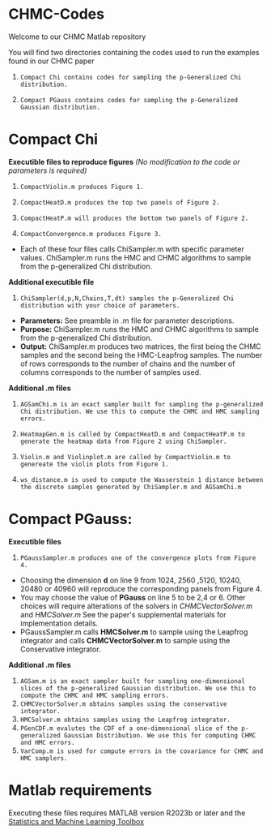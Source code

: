 # CHMC-Codes

Welcome to our CHMC Matlab repository

You will find two directories containing the codes used to run the examples found in our CHMC paper

1. `Compact Chi contains codes for sampling the p-Generalized Chi distribution.` 

2. `Compact PGauss contains codes for sampling the p-Generalized Gaussian distribution.`

# Compact Chi 
**Executible files to reproduce figures** _(No modification to the code or parameters is required)_

1. `CompactViolin.m produces Figure 1.`

2. `CompactHeatD.m produces the top two panels of Figure 2.`

3. `CompactHeatP.m will produces the bottom two panels of Figure 2.`

4. `CompactConvergence.m produces Figure 3.`
- Each of these four files calls ChiSampler.m with specific parameter values. ChiSampler.m runs the HMC and CHMC algorithms to sample from the p-generalized Chi distribution.


**Additional executible file**

1. `ChiSampler(d,p,N,Chains,T,dt) samples the p-Generalized Chi distribution with your choice of parameters.`  
 - **Parameters:** See preamble in .m file for parameter descriptions.
 - **Purpose:** ChiSampler.m runs the HMC and CHMC algorithms to sample from the p-generalized Chi distribution.
 - **Output:** ChiSampler.m produces two matrices, the first being the CHMC samples and the second being the HMC-Leapfrog samples. The number of rows corresponds to the number of chains and the number of columns corresponds to the number of samples used.

**Additional .m files**
1. `AGSamChi.m is an exact sampler built for sampling the p-generalized Chi distribution. We use this to compute the CHMC and HMC sampling errors.` 

2. `HeatmapGen.m is called by CompactHeatD.m and CompactHeatP.m to generate the heatmap data from Figure 2 using ChiSampler.`

3. `Violin.m and Violinplot.m are called by CompactViolin.m to genereate the violin plots from Figure 1.`

4. `ws_distance.m is used to compute the Wasserstein 1 distance between the discrete samples generated by ChiSampler.m and AGSamChi.m`

# Compact PGauss:
**Executible files**

1. `PGaussSampler.m produces one of the convergence plots from Figure 4.`
- Choosing the dimension **d** on line 9 from 1024, 2560 ,5120, 10240, 20480 or 40960 will reproduce the corresponding panels from Figure 4.
- You may choose the value of **PGauss** on line 5 to be 2,4 or 6. Other choices will require alterations of the solvers in _CHMCVectorSolver.m_ and _HMCSolver.m_ See the paper's supplemental materials for implementation details.
- PGaussSampler.m calls **HMCSolver.m** to sample using the Leapfrog integrator and calls **CHMCVectorSolver.m** to sample using the Conservative integrator.

**Additional .m files**

1. `AGSam.m is an exact sampler built for sampling one-dimensional slices of the p-generalized Gaussian distribution. We use this to compute the CHMC and HMC sampling errors.`
2. `CHMCVectorSolver.m obtains samples using the conservative integrator.`
3. `HMCSolver.m obtains samples using the Leapfrog integrator.`
4. `PGenCDF.m evalutes the CDF of a one-dimensional slice of the p-generalized Gaussian Distribution. We use this for computing CHMC and HMC errors.`
5. `VarComp.m is used for compute errors in the covariance for CHMC and HMC samplers.` 


# Matlab requirements

Executing these files requires MATLAB version R2023b or later and the [Statistics and Machine Learning Toolbox](https://www.mathworks.com/products/statistics.html)